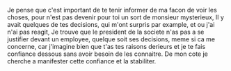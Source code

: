 
Je pense que c'est important de te tenir informer de ma facon de voir les choses, pour n'est pas devenir pour toi un sort de monsieur mysterieux, 
Il y avait quelques de tes decisions, qui m'ont surpris par example, et ou j'ai n'ai pas reagit, 
Je trouve que le president de la societe n'as pas a se justifier devant un employee,
quelque soit ses decisions, meme si ca me concerne, 
car j'imagine bien que t'as tes raisons derieurs et je te fais confiance dessous 
sans avoir besoin de les connaitre. 
De mon cote je cherche a manifester cette confiance et la stabiliter. 
